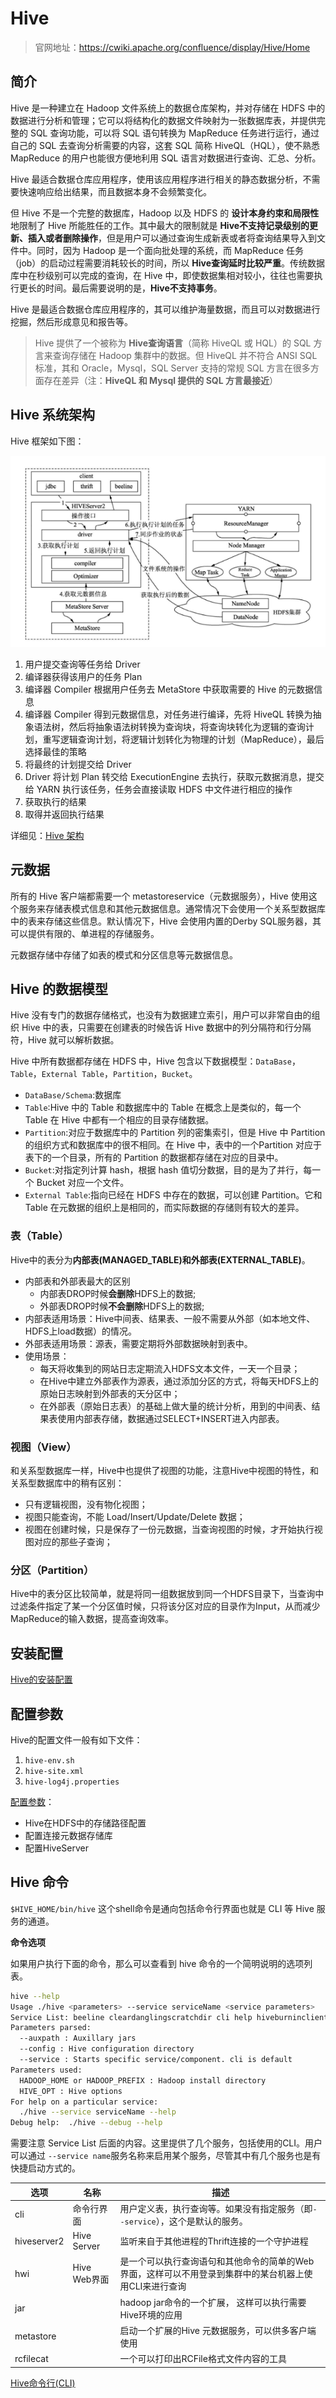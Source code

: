 # Hive

> 官网地址：<https://cwiki.apache.org/confluence/display/Hive/Home>

## 简介

Hive 是一种建立在 Hadoop 文件系统上的数据仓库架构，并对存储在 HDFS 中的数据进行分析和管理；它可以将结构化的数据文件映射为一张数据库表，并提供完整的 SQL 查询功能，可以将 SQL 语句转换为 MapReduce 任务进行运行，通过自己的 SQL 去查询分析需要的内容，这套 SQL 简称 HiveQL（HQL），使不熟悉 MapReduce 的用户也能很方便地利用 SQL 语言对数据进行查询、汇总、分析。

Hive 最适合数据仓库应用程序，使用该应用程序进行相关的静态数据分析，不需要快速响应给出结果，而且数据本身不会频繁变化。

但 Hive 不是一个完整的数据库，Hadoop 以及 HDFS 的 **设计本身约束和局限性** 地限制了 Hive 所能胜任的工作。其中最大的限制就是 **Hive不支持记录级别的更新、插入或者删除操作**，但是用户可以通过查询生成新表或者将查询结果导入到文件中。同时，因为 Hadoop 是一个面向批处理的系统，而 MapReduce 任务（job）的启动过程需要消耗较长的时间，所以 **Hive查询延时比较严重**。传统数据库中在秒级别可以完成的查询，在 Hive 中，即使数据集相对较小，往往也需要执行更长的时间。最后需要说明的是，**Hive不支持事务**。

Hive 是最适合数据仓库应用程序的，其可以维护海量数据，而且可以对数据进行挖掘，然后形成意见和报告等。

> Hive 提供了一个被称为 **Hive查询语言**（简称 HiveQL 或 HQL）的 SQL 方言来查询存储在 Hadoop 集群中的数据。但 HiveQL 并不符合 ANSI SQL 标准，其和 Oracle，Mysql，SQL Server 支持的常规 SQL 方言在很多方面存在差异（注：**HiveQL 和 Mysql 提供的 SQL 方言最接近**）

## Hive 系统架构

Hive 框架如下图：

![image-20201116185934612](images/image-20201116185934612.png)

1. 用户提交查询等任务给 Driver
2. 编译器获得该用户的任务 Plan
3. 编译器 Compiler 根据用户任务去 MetaStore 中获取需要的 Hive 的元数据信息
4. 编译器 Compiler 得到元数据信息，对任务进行编译，先将 HiveQL 转换为抽象语法树，然后将抽象语法树转换为查询块，将查询块转化为逻辑的查询计划，重写逻辑查询计划，将逻辑计划转化为物理的计划（MapReduce），最后选择最佳的策略
5. 将最终的计划提交给 Driver
6. Driver 将计划 Plan 转交给 ExecutionEngine 去执行，获取元数据消息，提交给 YARN 执行该任务，任务会直接读取 HDFS 中文件进行相应的操作
7. 获取执行的结果
8. 取得并返回执行结果

详细见：[Hive 架构](Hive/Hive架构.md)

## 元数据

所有的 Hive 客户端都需要一个 metastoreservice（元数据服务），Hive 使用这个服务来存储表模式信息和其他元数据信息。通常情况下会使用一个关系型数据库中的表来存储这些信息。默认情况下，Hive 会使用内置的Derby SQL服务器，其可以提供有限的、单进程的存储服务。

元数据存储中存储了如表的模式和分区信息等元数据信息。

## Hive 的数据模型

Hive 没有专门的数据存储格式，也没有为数据建立索引，用户可以非常自由的组织 Hive 中的表，只需要在创建表的时候告诉 Hive 数据中的列分隔符和行分隔符，Hive 就可以解析数据。

Hive 中所有数据都存储在 HDFS 中，Hive 包含以下数据模型：`DataBase`，`Table`，`External Table`，`Partition`，`Bucket`。

- `DataBase/Schema`:数据库
- `Table`:Hive 中的 Table 和数据库中的 Table 在概念上是类似的，每一个 Table 在 Hive 中都有一个相应的目录存储数据。
- `Partition`:对应于数据库中的 Partition 列的密集索引，但是 Hive 中 Partition 的组织方式和数据库中的很不相同。在 Hive 中，表中的一个Partition 对应于表下的一个目录，所有的 Partition 的数据都存储在对应的目录中。
- `Bucket`:对指定列计算 hash，根据 hash 值切分数据，目的是为了并行，每一个 Bucket 对应一个文件。
- `External Table`:指向已经在 HDFS 中存在的数据，可以创建 Partition。它和 Table 在元数据的组织上是相同的，而实际数据的存储则有较大的差异。

### 表（Table）

Hive中的表分为**内部表(MANAGED_TABLE)**和**外部表(EXTERNAL_TABLE)**。

- 内部表和外部表最大的区别
  - 内部表DROP时候**会删除**HDFS上的数据;
  - 外部表DROP时候**不会删除**HDFS上的数据;
- 内部表适用场景：Hive中间表、结果表、一般不需要从外部（如本地文件、HDFS上load数据）的情况。
- 外部表适用场景：源表，需要定期将外部数据映射到表中。
- 使用场景：
  - 每天将收集到的网站日志定期流入HDFS文本文件，一天一个目录；
  - 在Hive中建立外部表作为源表，通过添加分区的方式，将每天HDFS上的原始日志映射到外部表的天分区中；
  - 在外部表（原始日志表）的基础上做大量的统计分析，用到的中间表、结果表使用内部表存储，数据通过SELECT+INSERT进入内部表。

### 视图（View）

和关系型数据库一样，Hive中也提供了视图的功能，注意Hive中视图的特性，和关系型数据库中的稍有区别：

- 只有逻辑视图，没有物化视图；
- 视图只能查询，不能 Load/Insert/Update/Delete 数据；
- 视图在创建时候，只是保存了一份元数据，当查询视图的时候，才开始执行视图对应的那些子查询；

### 分区（Partition）

Hive中的表分区比较简单，就是将同一组数据放到同一个HDFS目录下，当查询中过滤条件指定了某一个分区值时候，只将该分区对应的目录作为Input，从而减少MapReduce的输入数据，提高查询效率。

## 安装配置

[Hive的安装配置](Hive/Hive的安装配置.md)

## 配置参数

Hive的配置文件一般有如下文件：

1. `hive-env.sh`
2. `hive-site.xml`
3. `hive-log4j.properties`

[配置参数](Hive/Hive配置参数.md)：

- Hive在HDFS中的存储路径配置
- 配置连接元数据存储库
- 配置HiveServer

## Hive 命令

`$HIVE_HOME/bin/hive` 这个shell命令是通向包括命令行界面也就是 CLI 等 Hive 服务的通道。

**命令选项**

如果用户执行下面的命令，那么可以查看到 hive 命令的一个简明说明的选项列表。

```bash
hive --help
Usage ./hive <parameters> --service serviceName <service parameters>
Service List: beeline cleardanglingscratchdir cli help hiveburninclient hiveserver2 hiveserver hwi jar lineage metastore metatool orcfiledump rcfilecat schemaTool version
Parameters parsed:
  --auxpath : Auxillary jars
  --config : Hive configuration directory
  --service : Starts specific service/component. cli is default
Parameters used:
  HADOOP_HOME or HADOOP_PREFIX : Hadoop install directory
  HIVE_OPT : Hive options
For help on a particular service:
  ./hive --service serviceName --help
Debug help:  ./hive --debug --help
```

需要注意 Service List 后面的内容。这里提供了几个服务，包括使用的CLI。用户可以通过 `--service name`服务名称来启用某个服务，尽管其中有几个服务也是有快捷启动方式的。

| 选项        | 名称         | 描述                                                                                                   |
| ----------- | ------------ | ------------------------------------------------------------------------------------------------------ |
| cli         | 命令行界面   | 用户定义表，执行查询等。如果没有指定服务（即`--service`），这个是默认的服务。                          |
| hiveserver2 | Hive Server  | 监听来自于其他进程的Thrift连接的一个守护进程                                                           |
| hwi         | Hive Web界面 | 是一个可以执行查询语句和其他命令的简单的Web界面，这样可以不用登录到集群中的某台机器上使用CLI来进行查询 |
| jar         |              | hadoop jar命令的一个扩展， 这样可以执行需要Hive环境的应用                                              |
| metastore   |              | 启动一个扩展的Hive 元数据服务，可以供多客户端使用                                                      |
| rcfilecat   |              | 一个可以打印出RCFile格式文件内容的工具                                                                 |

[Hive命令行(CLI)](Hive/Hive命令行.md) 